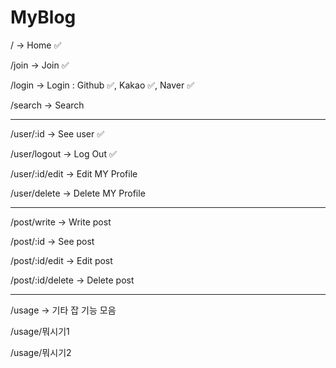 # MyBlog

/ -> Home ✅

/join -> Join ✅

/login -> Login : Github ✅, Kakao ✅, Naver ✅

/search -> Search

---

/user/:id -> See user ✅

/user/logout -> Log Out ✅

/user/:id/edit -> Edit MY Profile

/user/delete -> Delete MY Profile

---

/post/write -> Write post

/post/:id -> See post

/post/:id/edit -> Edit post

/post/:id/delete -> Delete post

---

/usage -> 기타 잡 기능 모음

/usage/뭐시기1

/usage/뭐시기2
